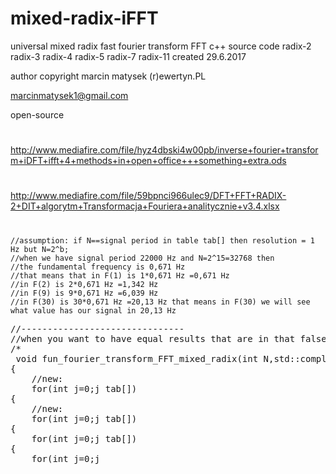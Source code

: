 # mixed-radix-iFFT
universal mixed radix fast fourier transform FFT c++ source code radix-2 radix-3 radix-4 radix-5 radix-7 radix-11 
created 29.6.2017

author copyright marcin matysek (r)ewertyn.PL

marcinmatysek1@gmail.com

open-source
#
http://www.mediafire.com/file/hyz4dbski4w00pb/inverse+fourier+transform+iDFT+ifft+4+methods+in+open+office+++something+extra.ods
#
http://www.mediafire.com/file/59bpnci966ulec9/DFT+FFT+RADIX-2+DIT+algorytm+Transformacja+Fouriera+analitycznie+v3.4.xlsx 
#
    //assumption: if N==signal period in table tab[] then resolution = 1 Hz but N=2^b;
    //when we have signal period 22000 Hz and N=2^15=32768 then
    //the fundamental frequency is 0,671 Hz
    //that means that in F(1) is 1*0,671 Hz =0,671 Hz
    //in F(2) is 2*0,671 Hz =1,342 Hz
    //in F(9) is 9*0,671 Hz =6,039 Hz
    //in F(30) is 30*0,671 Hz =20,13 Hz that means in F(30) we will see what value has our signal in 20,13 Hz


<pre>
//-------------------------------
//when you want to have equal results that are in that false modificator in normal FFT then change this:
/*
 void fun_fourier_transform_FFT_mixed_radix(int N,std::complex<double> tab[])
{
	//new:
    for(int j=0;j<N;j++)
    {
     tab[j].real(tab[j].real()*2/N);
     tab[j].imag(tab[j].imag()*2/N);
    }
}
//and:
void fun_inverse_fourier_transform_FFT_mixed_radix(int N,std::complex<double> tab[])
{
	//new:
    for(int j=0;j<N;j++)
    {
     tab[j].real(tab[j].real()*0.5);
     tab[j].imag(tab[j].imag()*0.5);
    }
}
///
///
//for official modificator that is only in inverse FFT:

 void fun_fourier_transform_FFT_mixed_radix(int N,std::complex<double> tab[])
{ 
    for(int j=0;j<N;j++)
    {
      //nothing
    }
}
void fun_inverse_fourier_transform_FFT_mixed_radix(int N,std::complex<double> tab[])
{
    for(int j=0;j<N;j++)
    {
     tab[j].real(tab[j].real()*1/(float)N);//??
     tab[j].imag(tab[j].imag()*1/(float)N);//??
    }

}
*/
</pre>
